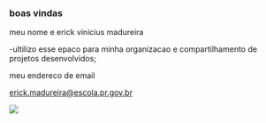 ### boas vindas 

meu nome e erick vinicius madureira

 -ultilizo esse epaco para minha organizacao e compartilhamento de projetos desenvolvidos;
 
 meu endereco de email

 erick.madureira@escola.pr.gov.br

 ![](https://media1.tenor.com/m/GletI2LorkUAAAAd/happy-celebration.gif)

